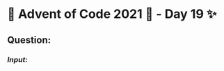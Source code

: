 # :christmas_tree: Advent of Code 2021 :christmas_tree: - Day 19 :sparkles:
## Question: 
>
>
>

### *Input:*

>
>
>
